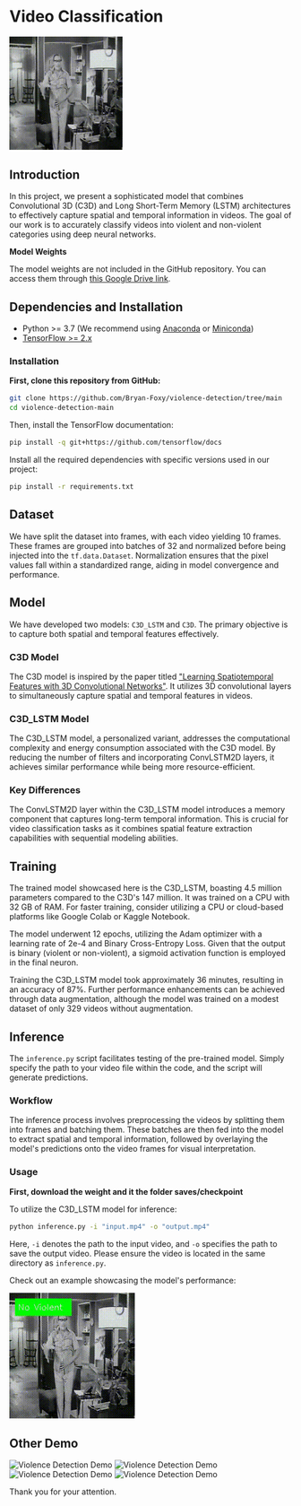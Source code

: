 # Video Classification

<img src = "saves/gif/man_stan.gif" width = 40% height = 40%>

## Introduction

In this project, we present a sophisticated model that combines Convolutional 3D (C3D) and Long Short-Term Memory (LSTM) architectures to effectively capture spatial and temporal information in videos. The goal of our work is to accurately classify videos into violent and non-violent categories using deep neural networks.

**Model Weights**

The model weights are not included in the GitHub repository. You can access them through [this Google Drive link](https://drive.google.com/drive/folders/1Ar8gs1rSR7QXci-kcJ_u8yFuujqQuump?usp=sharing).

## Dependencies and Installation
- Python >= 3.7 (We recommend using [Anaconda](https://www.anaconda.com/download/#linux) or [Miniconda](https://docs.conda.io/en/latest/miniconda.html))
- [TensorFlow >= 2.x](https://www.tensorflow.org/?hl=fr)

### Installation

**First, clone this repository from GitHub:**

```bash
git clone https://github.com/Bryan-Foxy/violence-detection/tree/main
cd violence-detection-main
```

Then, install the TensorFlow documentation:

```bash
pip install -q git+https://github.com/tensorflow/docs
```

Install all the required dependencies with specific versions used in our project:

```bash
pip install -r requirements.txt
```

## Dataset
We have split the dataset into frames, with each video yielding 10 frames. These frames are grouped into batches of 32 and normalized before being injected into the `tf.data.Dataset`. Normalization ensures that the pixel values fall within a standardized range, aiding in model convergence and performance.

## Model
We have developed two models: `C3D_LSTM` and `C3D`. 
The primary objective is to capture both spatial and temporal features effectively. 

### C3D Model
The C3D model is inspired by the paper titled ["Learning Spatiotemporal Features with 3D Convolutional Networks"](https://www.cv-foundation.org/openaccess/content_iccv_2015/papers/Tran_Learning_Spatiotemporal_Features_ICCV_2015_paper.pdf). It utilizes 3D convolutional layers to simultaneously capture spatial and temporal features in videos.

### C3D_LSTM Model
The C3D_LSTM model, a personalized variant, addresses the computational complexity and energy consumption associated with the C3D model. By reducing the number of filters and incorporating ConvLSTM2D layers, it achieves similar performance while being more resource-efficient.

### Key Differences
The ConvLSTM2D layer within the C3D_LSTM model introduces a memory component that captures long-term temporal information. This is crucial for video classification tasks as it combines spatial feature extraction capabilities with sequential modeling abilities.

## Training
The trained model showcased here is the C3D_LSTM, boasting 4.5 million parameters compared to the C3D's 147 million. It was trained on a CPU with 32 GB of RAM. For faster training, consider utilizing a CPU or cloud-based platforms like Google Colab or Kaggle Notebook.

The model underwent 12 epochs, utilizing the Adam optimizer with a learning rate of 2e-4 and Binary Cross-Entropy Loss. Given that the output is binary (violent or non-violent), a sigmoid activation function is employed in the final neuron.

Training the C3D_LSTM model took approximately 36 minutes, resulting in an accuracy of 87%. Further performance enhancements can be achieved through data augmentation, although the model was trained on a modest dataset of only 329 videos without augmentation.

## Inference
The `inference.py` script facilitates testing of the pre-trained model. Simply specify the path to your video file within the code, and the script will generate predictions.

### Workflow
The inference process involves preprocessing the videos by splitting them into frames and batching them. These batches are then fed into the model to extract spatial and temporal information, followed by overlaying the model's predictions onto the video frames for visual interpretation.

### Usage

**First, download the weight and it the folder saves/checkpoint**

To utilize the C3D_LSTM model for inference:

```bash
python inference.py -i "input.mp4" -o "output.mp4"
```

Here, `-i` denotes the path to the input video, and `-o` specifies the path to save the output video. Please ensure the video is located in the same directory as `inference.py`.

Check out an example showcasing the model's performance:

![Violence Detection Demo](saves/gif/man_stand.gif)


## Other Demo

![Violence Detection Demo](saves/gif/violent-guy.gif)
![Violence Detection Demo](saves/gif/friends-_NV_.gif)
![Violence Detection Demo](saves/gif/archer-_NV_.gif)
![Violence Detection Demo](saves/gif/fight2.gif)

Thank you for your attention.